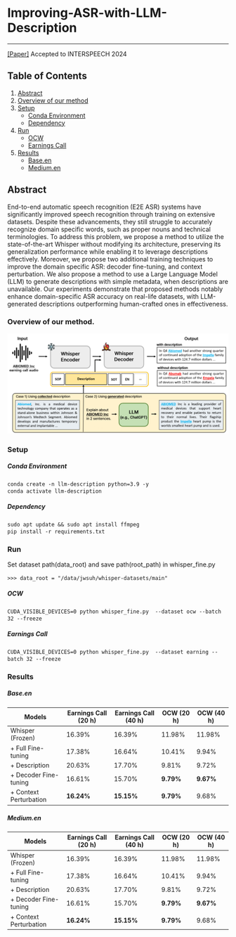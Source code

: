 # Improving-ASR-with-LLM-Description
--------------------------------------
[[Paper]]()
Accepted to INTERSPEECH 2024

## Table of Contents
1. [Abstract](#abstract)
2. [Overview of our method](#overview-of-our-method)
3. [Setup](#setup)
    - [Conda Environment](#conda-environment)
    - [Dependency](#dependency)
4. [Run](#run)
    - [OCW](#ocw)
    - [Earnings Call](#earnings-call)
5. [Results](#results)
    - [Base.en](#baseen)
    - [Medium.en](#mediumen)

## Abstract
End-to-end automatic speech recognition (E2E ASR) systems have significantly improved speech recognition through training on extensive datasets. Despite these advancements, they still struggle to accurately recognize domain specific words, such as proper nouns and technical terminologies. To address this problem, we propose a method to utilize the state-of-the-art Whisper without modifying its architecture, preserving its generalization performance while enabling it to leverage descriptions effectively. Moreover, we propose two additional training techniques to improve the domain specific ASR: decoder fine-tuning, and context perturbation. We also propose a method to use a Large Language Model (LLM) to generate descriptions with simple metadata, when descriptions are unavailable. Our experiments demonstrate that proposed methods notably enhance domain-specific ASR accuracy on real-life datasets, with LLM-generated descriptions outperforming human-crafted ones in effectiveness.

### Overview of our method.
![Model Structure](./images/model_architecture.jpg)

### Setup
##### Conda Environment
```
conda create -n llm-description python=3.9 -y
conda activate llm-description
```
##### Dependency
```
sudo apt update && sudo apt install ffmpeg
pip install -r requirements.txt
```
### Run
Set dataset path(data_root) and save path(root_path) in whisper_fine.py
```
>>> data_root = "/data/jwsuh/whisper-datasets/main"
```
##### OCW
```
CUDA_VISIBLE_DEVICES=0 python whisper_fine.py  --dataset ocw --batch 32 --freeze
```
##### Earnings Call
```
CUDA_VISIBLE_DEVICES=0 python whisper_fine.py  --dataset earning --batch 32 --freeze
```

### Results
##### Base.en
| Models                     | Earnings Call (20 h) | Earnings Call (40 h) | OCW (20 h) | OCW (40 h) |
|----------------------------|----------------------|----------------------|------------|------------|
| Whisper (Frozen)           | 16.39%               | 16.39%               | 11.98%     | 11.98%     |
| + Full Fine-tuning         | 17.38%               | 16.64%               | 10.41%     | 9.94%      |
| + Description              | 20.63%               | 17.70%               | 9.81%      | 9.72%      |
| + Decoder Fine-tuning      | 16.61%               | 15.70%               | **9.79%**  | **9.67%**  |
| + Context Perturbation     | **16.24%**           | **15.15%**           | **9.79%**  | 9.68%      |

##### Medium.en
| Models                     | Earnings Call (20 h) | Earnings Call (40 h) | OCW (20 h) | OCW (40 h) |
|----------------------------|----------------------|----------------------|------------|------------|
| Whisper (Frozen)           | 16.39%               | 16.39%               | 11.98%     | 11.98%     |
| + Full Fine-tuning         | 17.38%               | 16.64%               | 10.41%     | 9.94%      |
| + Description              | 20.63%               | 17.70%               | 9.81%      | 9.72%      |
| + Decoder Fine-tuning      | 16.61%               | 15.70%               | **9.79%**  | **9.67%**  |
| + Context Perturbation     | **16.24%**           | **15.15%**           | **9.79%**  | 9.68%      |